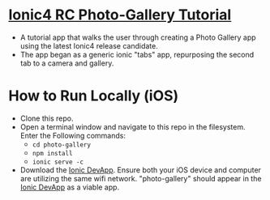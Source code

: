 # [Ionic4 RC Photo-Gallery Tutorial](https://beta.ionicframework.com/docs/developer-resources/guides/first-app-v4/intro/)
- A tutorial app that walks the user through creating a Photo Gallery app using the latest Ionic4 release candidate.
- The app began as a generic ionic "tabs" app, repurposing the second tab to a camera and gallery.  

# How to Run Locally (iOS)
- Clone this repo.
- Open a terminal window and navigate to this repo in the filesystem. Enter the Following commands:
    - ```cd photo-gallery```  
    - ```npm install```
    - ```ionic serve -c```
- Download the [Ionic DevApp](https://itunes.apple.com/us/app/ionic-devapp/id1233447133?l=es&mt=8). Ensure both your iOS device and computer are utilizing the same wifi network. "photo-gallery" should appear in the [Ionic DevApp](https://itunes.apple.com/us/app/ionic-devapp/id1233447133?l=es&mt=8) as a viable app.